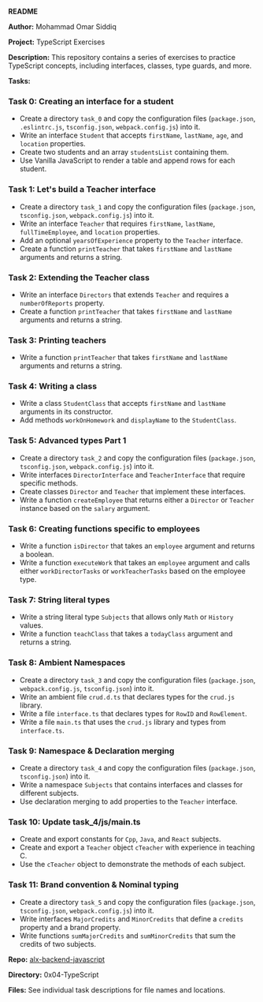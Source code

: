 **README**

**Author:** Mohammad Omar Siddiq

**Project:** TypeScript Exercises

**Description:** This repository contains a series of exercises to practice TypeScript concepts, including interfaces, classes, type guards, and more.

**Tasks:**

### Task 0: Creating an interface for a student

* Create a directory `task_0` and copy the configuration files (`package.json`, `.eslintrc.js`, `tsconfig.json`, `webpack.config.js`) into it.
* Write an interface `Student` that accepts `firstName`, `lastName`, `age`, and `location` properties.
* Create two students and an array `studentsList` containing them.
* Use Vanilla JavaScript to render a table and append rows for each student.

### Task 1: Let's build a Teacher interface

* Create a directory `task_1` and copy the configuration files (`package.json`, `tsconfig.json`, `webpack.config.js`) into it.
* Write an interface `Teacher` that requires `firstName`, `lastName`, `fullTimeEmployee`, and `location` properties.
* Add an optional `yearsOfExperience` property to the `Teacher` interface.
* Create a function `printTeacher` that takes `firstName` and `lastName` arguments and returns a string.

### Task 2: Extending the Teacher class

* Write an interface `Directors` that extends `Teacher` and requires a `numberOfReports` property.
* Create a function `printTeacher` that takes `firstName` and `lastName` arguments and returns a string.

### Task 3: Printing teachers

* Write a function `printTeacher` that takes `firstName` and `lastName` arguments and returns a string.

### Task 4: Writing a class

* Write a class `StudentClass` that accepts `firstName` and `lastName` arguments in its constructor.
* Add methods `workOnHomework` and `displayName` to the `StudentClass`.

### Task 5: Advanced types Part 1

* Create a directory `task_2` and copy the configuration files (`package.json`, `tsconfig.json`, `webpack.config.js`) into it.
* Write interfaces `DirectorInterface` and `TeacherInterface` that require specific methods.
* Create classes `Director` and `Teacher` that implement these interfaces.
* Write a function `createEmployee` that returns either a `Director` or `Teacher` instance based on the `salary` argument.

### Task 6: Creating functions specific to employees

* Write a function `isDirector` that takes an `employee` argument and returns a boolean.
* Write a function `executeWork` that takes an `employee` argument and calls either `workDirectorTasks` or `workTeacherTasks` based on the employee type.

### Task 7: String literal types

* Write a string literal type `Subjects` that allows only `Math` or `History` values.
* Write a function `teachClass` that takes a `todayClass` argument and returns a string.

### Task 8: Ambient Namespaces

* Create a directory `task_3` and copy the configuration files (`package.json`, `webpack.config.js`, `tsconfig.json`) into it.
* Write an ambient file `crud.d.ts` that declares types for the `crud.js` library.
* Write a file `interface.ts` that declares types for `RowID` and `RowElement`.
* Write a file `main.ts` that uses the `crud.js` library and types from `interface.ts`.

### Task 9: Namespace & Declaration merging

* Create a directory `task_4` and copy the configuration files (`package.json`, `tsconfig.json`) into it.
* Write a namespace `Subjects` that contains interfaces and classes for different subjects.
* Use declaration merging to add properties to the `Teacher` interface.

### Task 10: Update task_4/js/main.ts

* Create and export constants for `Cpp`, `Java`, and `React` subjects.
* Create and export a `Teacher` object `cTeacher` with experience in teaching C.
* Use the `cTeacher` object to demonstrate the methods of each subject.

### Task 11: Brand convention & Nominal typing

* Create a directory `task_5` and copy the configuration files (`package.json`, `tsconfig.json`, `webpack.config.js`) into it.
* Write interfaces `MajorCredits` and `MinorCredits` that define a `credits` property and a brand property.
* Write functions `sumMajorCredits` and `sumMinorCredits` that sum the credits of two subjects.

**Repo:** [alx-backend-javascript](https://github.com/alx-backend-javascript)

**Directory:** 0x04-TypeScript

**Files:** See individual task descriptions for file names and locations.
